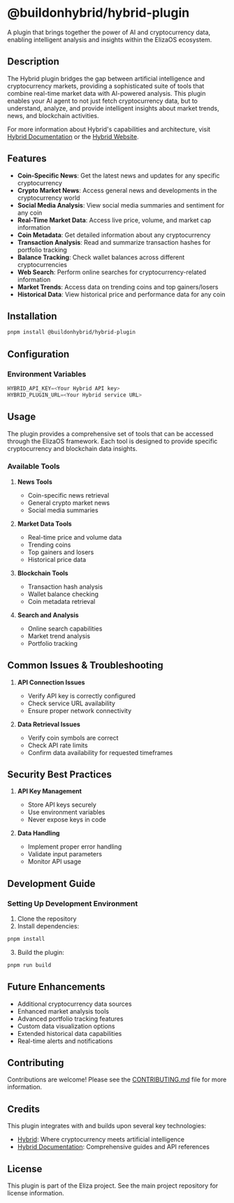 # @buildonhybrid/hybrid-plugin

A plugin that brings together the power of AI and cryptocurrency data, enabling intelligent analysis and insights within the ElizaOS ecosystem.

## Description

The Hybrid plugin bridges the gap between artificial intelligence and cryptocurrency markets, providing a sophisticated suite of tools that combine real-time market data with AI-powered analysis. This plugin enables your AI agent to not just fetch cryptocurrency data, but to understand, analyze, and provide intelligent insights about market trends, news, and blockchain activities.

For more information about Hybrid's capabilities and architecture, visit [Hybrid Documentation](https://docs.buildonhybrid.com/) or the [Hybrid Website](https://buildonhybrid.com/).

## Features

- **Coin-Specific News**: Get the latest news and updates for any specific cryptocurrency
- **Crypto Market News**: Access general news and developments in the cryptocurrency world
- **Social Media Analysis**: View social media summaries and sentiment for any coin
- **Real-Time Market Data**: Access live price, volume, and market cap information
- **Coin Metadata**: Get detailed information about any cryptocurrency
- **Transaction Analysis**: Read and summarize transaction hashes for portfolio tracking
- **Balance Tracking**: Check wallet balances across different cryptocurrencies
- **Web Search**: Perform online searches for cryptocurrency-related information
- **Market Trends**: Access data on trending coins and top gainers/losers
- **Historical Data**: View historical price and performance data for any coin

## Installation

```bash
pnpm install @buildonhybrid/hybrid-plugin
```

## Configuration

### Environment Variables

```typescript
HYBRID_API_KEY=<Your Hybrid API key>
HYBRID_PLUGIN_URL=<Your Hybrid service URL>
```

## Usage

The plugin provides a comprehensive set of tools that can be accessed through the ElizaOS framework. Each tool is designed to provide specific cryptocurrency and blockchain data insights.

### Available Tools

1. **News Tools**

   - Coin-specific news retrieval
   - General crypto market news
   - Social media summaries

2. **Market Data Tools**

   - Real-time price and volume data
   - Trending coins
   - Top gainers and losers
   - Historical price data

3. **Blockchain Tools**

   - Transaction hash analysis
   - Wallet balance checking
   - Coin metadata retrieval

4. **Search and Analysis**
   - Online search capabilities
   - Market trend analysis
   - Portfolio tracking

## Common Issues & Troubleshooting

1. **API Connection Issues**

   - Verify API key is correctly configured
   - Check service URL availability
   - Ensure proper network connectivity

2. **Data Retrieval Issues**
   - Verify coin symbols are correct
   - Check API rate limits
   - Confirm data availability for requested timeframes

## Security Best Practices

1. **API Key Management**

   - Store API keys securely
   - Use environment variables
   - Never expose keys in code

2. **Data Handling**
   - Implement proper error handling
   - Validate input parameters
   - Monitor API usage

## Development Guide

### Setting Up Development Environment

1. Clone the repository
2. Install dependencies:

```bash
pnpm install
```

3. Build the plugin:

```bash
pnpm run build
```

## Future Enhancements

- Additional cryptocurrency data sources
- Enhanced market analysis tools
- Advanced portfolio tracking features
- Custom data visualization options
- Extended historical data capabilities
- Real-time alerts and notifications

## Contributing

Contributions are welcome! Please see the [CONTRIBUTING.md](CONTRIBUTING.md) file for more information.

## Credits

This plugin integrates with and builds upon several key technologies:

- [Hybrid](https://buildonhybrid.com/): Where cryptocurrency meets artificial intelligence
- [Hybrid Documentation](https://docs.buildonhybrid.com/): Comprehensive guides and API references

## License

This plugin is part of the Eliza project. See the main project repository for license information.
